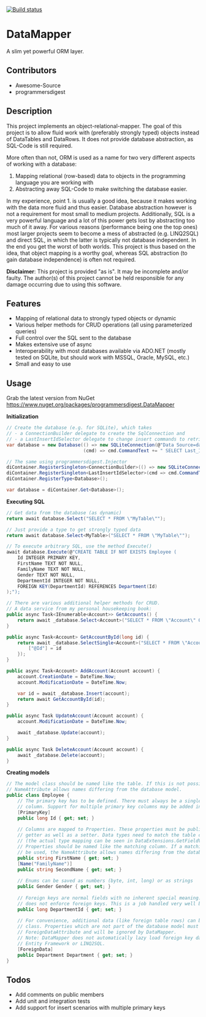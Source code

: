 [![Build status](https://ci.appveyor.com/api/projects/status/j8uap8rf0y337b39/branch/master?svg=true)](https://ci.appveyor.com/project/programmersdigest/datamapper/branch/master)
# DataMapper
A slim yet powerful ORM layer.

## Contributors

- Awesome-Source
- programmersdigest

## Description

This project implements an object-relational-mapper. The goal of this project is to allow fluid work with (preferably strongly typed) objects instead of DataTables and DataRows. It does not provide database abstraction, as SQL-Code is still required.

More often than not, ORM is used as a name for two very different aspects of working with a database:
1. Mapping relational (row-based) data to objects in the programming language you are working with
2. Abstracting away SQL-Code to make switching the database easier.

In my experience, point 1. is usually a good idea, because it makes working with the data more fluid and thus easier. Database abstraction however is not a requirement for most small to medium projects. Additionally, SQL is a very powerful language and a lot of this power gets lost by abstracting too much of it away. For various reasons (performance being one the top ones) most larger projects seem to become a mess of abstracted (e.g. LINQ2SQL) and direct SQL, in which the latter is typically not database independent. In the end you get the worst of both worlds.
This project is thus based on the idea, that object mapping is a worthy goal, whereas SQL abstraction (to gain database independence) is often not required.

**Disclaimer**: This project is provided "as is". It may be incomplete and/or faulty. The author(s) of this project cannot be held responsible for any damage occurring due to using this software.

## Features

- Mapping of relational data to strongly typed objects or dynamic
- Various helper methods for CRUD operations (all using parameterized queries)
- Full control over the SQL sent to the database
- Makes extensive use of async
- Interoperability with most databases available via ADO.NET (mostly tested on SQLite, but should work with MSSQL, Oracle, MySQL, etc.)
- Small and easy to use

## Usage

Grab the latest version from NuGet https://www.nuget.org/packages/programmersdigest.DataMapper

**Initialization**
```C#
// Create the database (e.g. for SQLite), which takes
// - a ConnectionBuilder delegate to create the SqlConnection and
// - a LastInsertIdSelector delegate to change insert commands to retrieve the primary key of the inserted item.
var database = new Database(() => new SQLiteConnection(@"Data Source=data.db;Version=3"),
                            (cmd) => cmd.CommandText += " SELECT Last_Insert_Rowid();");

// The same using programmersdigest.Injector
diContainer.RegisterSingleton<ConnectionBuilder>(() => new SQLiteConnection(@"Data Source=data.db;Version=3"));
diContainer.RegisterSingleton<LastInsertIdSelector>(cmd => cmd.CommandText += " SELECT Last_Insert_Rowid();");
diContainer.RegisterType<Database>();

var database = diContainer.Get<Database>();
```

**Executing SQL**
```C#
// Get data from the database (as dynamic)
return await database.Select("SELECT * FROM \"MyTable\"");

// Just provide a type to get strongly typed data
return await database.Select<MyTable>("SELECT * FROM \"MyTable\"");

// To execute arbitrary SQL, use the method Execute()
await database.Execute(@"CREATE TABLE IF NOT EXISTS Employee (
    Id INTEGER PRIMARY KEY,
    FirstName TEXT NOT NULL,
    FamilyName TEXT NOT NULL,
    Gender TEXT NOT NULL,
    DepartmentId INTEGER NOT NULL,
    FOREIGN KEY(DepartmentId) REFERENCES Department(Id)
);");

// There are various additional helper methods for CRUD.
// A data service from my personal housekeeping book:
public async Task<IEnumerable<Account>> GetAccounts() {
    return await _database.Select<Account>("SELECT * FROM \"Account\" ORDER BY Name DESC");
}

public async Task<Account> GetAccountById(long id) {
    return await _database.SelectSingle<Account>("SELECT * FROM \"Account\" WHERE Id = @Id", new Dictionary<string, object> {
        ["@Id"] = id
    });
}

public async Task<Account> AddAccount(Account account) {
    account.CreationDate = DateTime.Now;
    account.ModificationDate = DateTime.Now;

    var id = await _database.Insert(account);
    return await GetAccountById(id);
}

public async Task UpdateAccount(Account account) {
    account.ModificationDate = DateTime.Now;

    await _database.Update(account);
}

public async Task DeleteAccount(Account account) {
    await _database.Delete(account);
}
```

**Creating models**
```C#
// The model class should be named like the table. If this is not possible, the
// NameAttribute allows names differing from the database model.
public class Employee {
    // The primary key has to be defined. There must always be a single primary key
    // column. Support for multiple primary key columns may be added in the future.
    [PrimaryKey]
    public long Id { get; set; }
    
    // Columns are mapped to Properties. These properties must be public and have a
    // getter as well as a setter. Data types need to match the table columns types
    // (the actual type mapping can be seen in DataExtensions.GetFieldValue).
    // Properties should be named like the matching column. If a matching name cannot
    // be used, the NameAttribute allows names differing from the database model.
    public string FirstName { get; set; }
    [Name("FamilyName")]
    public string SecondName { get; set; }
    
    // Enums can be saved as numbers (byte, int, long) or as strings
    public Gender Gender { get; set; }
    
    // Foreign keys are normal fields with no inherent special meaning. DataMapper
    // does not enforce foreign keys. This is a job handled very well by any database.
    public long DepartmentId { get; set; }
    
    // For convenience, additional data (like foreign table rows) can be included in the model
    // class. Properties which are not part of the database model must be decorated with the
    // ForeignDataAttribute and will be ignored by DataMapper.
    // Note: DataMapper does not automatically lazy load foreign key data as is done by e.g.
    // Entity Framework or LINQ2SQL.
    [ForeignData]
    public Department Department { get; set; }
}
```

## Todos

- Add comments on public members
- Add unit and integration tests
- Add support for insert scenarios with multiple primary keys
